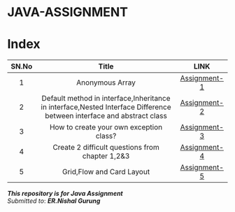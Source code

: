 # JAVA-ASSIGNMENT

# Index

SN.No | Title | LINK
:------:|:---------------:|:---:
1 | Anonymous Array | [Assignment-1](JAVA-ASSIGNMENT/Assignment-1/defaultInterface/readme.md)
2 | Default method in interface,Inheritance in interface,Nested Interface Difference between interface and abstract class | [Assignment-2](JAVA-ASSIGNMENT/Assignment-2/readme.md)
3 |How to create your own exception class? |[Assignment-3](JAVA-ASSIGNMENT/Assignment-3/readme.md)
4 |Create 2 difficult questions from chapter 1,2&3 | [Assignment-4](JAVA-ASSIGNMENT/Assignment-4/readme.md)
5|Grid,Flow and Card Layout  | [Assignment-5](JAVA-ASSIGNMENT/ASSIGNMENT-5)


***This repository is for Java Assignment***\
*Submitted to*: ***ER.Nishal Gurung***
